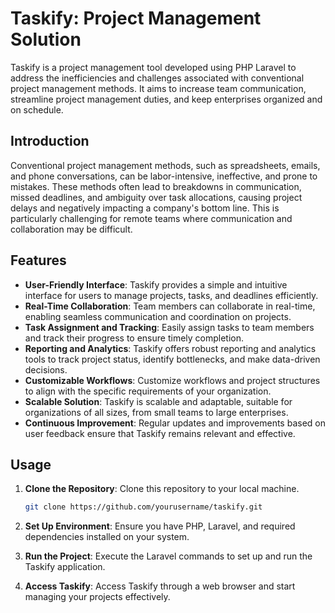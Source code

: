 # Taskify: Project Management Solution

Taskify is a project management tool developed using PHP Laravel to address the inefficiencies and challenges associated with conventional project management methods. It aims to increase team communication, streamline project management duties, and keep enterprises organized and on schedule.

## Introduction

Conventional project management methods, such as spreadsheets, emails, and phone conversations, can be labor-intensive, ineffective, and prone to mistakes. These methods often lead to breakdowns in communication, missed deadlines, and ambiguity over task allocations, causing project delays and negatively impacting a company's bottom line. This is particularly challenging for remote teams where communication and collaboration may be difficult.

## Features

- **User-Friendly Interface**: Taskify provides a simple and intuitive interface for users to manage projects, tasks, and deadlines efficiently.
- **Real-Time Collaboration**: Team members can collaborate in real-time, enabling seamless communication and coordination on projects.
- **Task Assignment and Tracking**: Easily assign tasks to team members and track their progress to ensure timely completion.
- **Reporting and Analytics**: Taskify offers robust reporting and analytics tools to track project status, identify bottlenecks, and make data-driven decisions.
- **Customizable Workflows**: Customize workflows and project structures to align with the specific requirements of your organization.
- **Scalable Solution**: Taskify is scalable and adaptable, suitable for organizations of all sizes, from small teams to large enterprises.
- **Continuous Improvement**: Regular updates and improvements based on user feedback ensure that Taskify remains relevant and effective.

## Usage

1. **Clone the Repository**: Clone this repository to your local machine.
   
    ```bash
    git clone https://github.com/yourusername/taskify.git
    ```

2. **Set Up Environment**: Ensure you have PHP, Laravel, and required dependencies installed on your system.

3. **Run the Project**: Execute the Laravel commands to set up and run the Taskify application.

4. **Access Taskify**: Access Taskify through a web browser and start managing your projects effectively.
